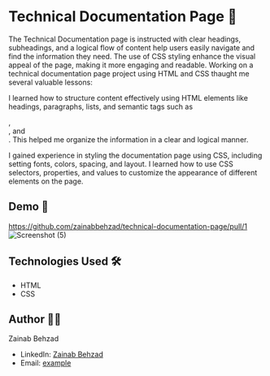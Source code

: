 # Technical Documentation Page 🚀
The Technical Documentation page is instructed with clear headings, subheadings, and a logical flow of content help users easily navigate and find the information they need. The use of CSS styling enhance the visual appeal of the page, making it more engaging and readable.
Working on a technical documentation page project using HTML and CSS thaught me several valuable lessons:

I learned how to structure content effectively using HTML elements like headings, paragraphs, lists, and semantic tags such as <section>, <article>, and <nav>. This helped me organize the information in a clear and logical manner.

I gained experience in styling the documentation page using CSS, including setting fonts, colors, spacing, and layout. I learned how to use CSS selectors, properties, and values to customize the appearance of different elements on the page.

## Demo 📸
https://github.com/zainabbehzad/technical-documentation-page/pull/1
![Screenshot (5)](https://github.com/zainabbehzad/technical-documentation-page/assets/168668702/37b10f69-7ca0-422f-a20c-68b3a27360a8)

## Technologies Used 🛠️
- HTML
- CSS

## Author 👩‍💻

Zainab Behzad
- LinkedIn: [Zainab Behzad](https://www.linkedin.com/in/zainab-behzad-3126692b5?utm_source=share&utm_campaign=share_via&utm_content=profile&utm_medium=android_app)
- Email: [example](zainabbehzad03@gmail.com)

